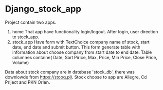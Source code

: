 # Django_stock_app

Project contain two apps.

1. home
  That app have functionality login/logout. After login, user direction to stock_app.
2. stock_app
  Have form with TextChoice company name of stock, start date, end date and submit button.
  This form generate table with information about choose company from start date to end date. Table columnes containe( Date, Sart Pirice, Max, Price, Min Price,      Close Price, Volume) 

Data about stock company are in datebase 'stock_db', there was downlowde from https://stooq.pl/. Stock choose to app are Allegre, Cd Priject and PKN Orlen.

